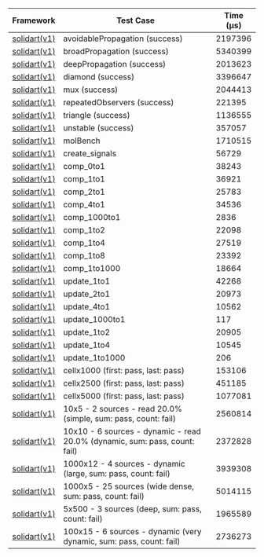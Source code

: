 | Framework | Test Case | Time (μs) |
| --- | --- | --- |
| [solidart(v1)](https://github.com/nank1ro/solidart) | avoidablePropagation (success) | 2197396 |
| [solidart(v1)](https://github.com/nank1ro/solidart) | broadPropagation (success) | 5340399 |
| [solidart(v1)](https://github.com/nank1ro/solidart) | deepPropagation (success) | 2013623 |
| [solidart(v1)](https://github.com/nank1ro/solidart) | diamond (success) | 3396647 |
| [solidart(v1)](https://github.com/nank1ro/solidart) | mux (success) | 2044413 |
| [solidart(v1)](https://github.com/nank1ro/solidart) | repeatedObservers (success) | 221395 |
| [solidart(v1)](https://github.com/nank1ro/solidart) | triangle (success) | 1136555 |
| [solidart(v1)](https://github.com/nank1ro/solidart) | unstable (success) | 357057 |
| [solidart(v1)](https://github.com/nank1ro/solidart) | molBench | 1710515 |
| [solidart(v1)](https://github.com/nank1ro/solidart) | create_signals | 56729 |
| [solidart(v1)](https://github.com/nank1ro/solidart) | comp_0to1 | 38243 |
| [solidart(v1)](https://github.com/nank1ro/solidart) | comp_1to1 | 36921 |
| [solidart(v1)](https://github.com/nank1ro/solidart) | comp_2to1 | 25783 |
| [solidart(v1)](https://github.com/nank1ro/solidart) | comp_4to1 | 34536 |
| [solidart(v1)](https://github.com/nank1ro/solidart) | comp_1000to1 | 2836 |
| [solidart(v1)](https://github.com/nank1ro/solidart) | comp_1to2 | 22098 |
| [solidart(v1)](https://github.com/nank1ro/solidart) | comp_1to4 | 27519 |
| [solidart(v1)](https://github.com/nank1ro/solidart) | comp_1to8 | 23392 |
| [solidart(v1)](https://github.com/nank1ro/solidart) | comp_1to1000 | 18664 |
| [solidart(v1)](https://github.com/nank1ro/solidart) | update_1to1 | 42268 |
| [solidart(v1)](https://github.com/nank1ro/solidart) | update_2to1 | 20973 |
| [solidart(v1)](https://github.com/nank1ro/solidart) | update_4to1 | 10562 |
| [solidart(v1)](https://github.com/nank1ro/solidart) | update_1000to1 | 117 |
| [solidart(v1)](https://github.com/nank1ro/solidart) | update_1to2 | 20905 |
| [solidart(v1)](https://github.com/nank1ro/solidart) | update_1to4 | 10545 |
| [solidart(v1)](https://github.com/nank1ro/solidart) | update_1to1000 | 206 |
| [solidart(v1)](https://github.com/nank1ro/solidart) | cellx1000 (first: pass, last: pass) | 153106 |
| [solidart(v1)](https://github.com/nank1ro/solidart) | cellx2500 (first: pass, last: pass) | 451185 |
| [solidart(v1)](https://github.com/nank1ro/solidart) | cellx5000 (first: pass, last: pass) | 1077081 |
| [solidart(v1)](https://github.com/nank1ro/solidart) | 10x5 - 2 sources - read 20.0% (simple, sum: pass, count: fail) | 2560814 |
| [solidart(v1)](https://github.com/nank1ro/solidart) | 10x10 - 6 sources - dynamic - read 20.0% (dynamic, sum: pass, count: fail) | 2372828 |
| [solidart(v1)](https://github.com/nank1ro/solidart) | 1000x12 - 4 sources - dynamic (large, sum: pass, count: fail) | 3939308 |
| [solidart(v1)](https://github.com/nank1ro/solidart) | 1000x5 - 25 sources (wide dense, sum: pass, count: fail) | 5014115 |
| [solidart(v1)](https://github.com/nank1ro/solidart) | 5x500 - 3 sources (deep, sum: pass, count: fail) | 1965589 |
| [solidart(v1)](https://github.com/nank1ro/solidart) | 100x15 - 6 sources - dynamic (very dynamic, sum: pass, count: fail) | 2736273 |
